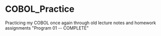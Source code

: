 # COBOL_Practice
Practicing my COBOL once again through old lecture notes and homework assignments
"Program 01 -- COMPLETE" 

